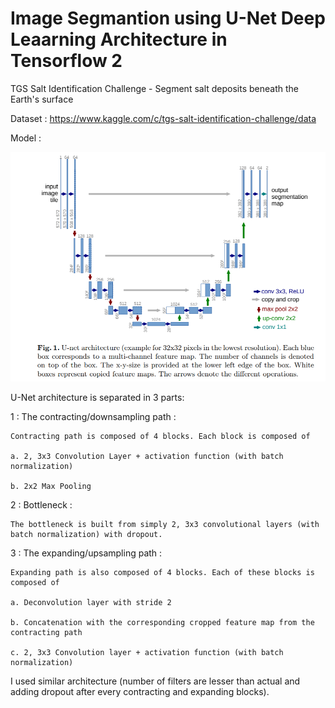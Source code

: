 # Image Segmantion using U-Net Deep Leaarning Architecture in Tensorflow 2 
TGS Salt Identification Challenge - Segment salt deposits beneath the Earth's surface

Dataset : https://www.kaggle.com/c/tgs-salt-identification-challenge/data

Model :

![unet](https://github.com/sunilpankaj/Image-Segmantion-using-U-Net-Deep-Leaarning-Architecture/blob/master/U-Net.PNG)


U-Net architecture is separated in 3 parts:

1 : The contracting/downsampling path :

    Contracting path is composed of 4 blocks. Each block is composed of
    
    a. 2, 3x3 Convolution Layer + activation function (with batch normalization)
    
    b. 2x2 Max Pooling
    
2 : Bottleneck :

    The bottleneck is built from simply 2, 3x3 convolutional layers (with batch normalization) with dropout.
    
3 : The expanding/upsampling path :

    Expanding path is also composed of 4 blocks. Each of these blocks is composed of
    
    a. Deconvolution layer with stride 2
    
    b. Concatenation with the corresponding cropped feature map from the contracting path
    
    c. 2, 3x3 Convolution layer + activation function (with batch normalization)
    
    
    
I used similar architecture (number of filters are lesser than actual and adding dropout after every contracting and expanding blocks).

    



   
   
